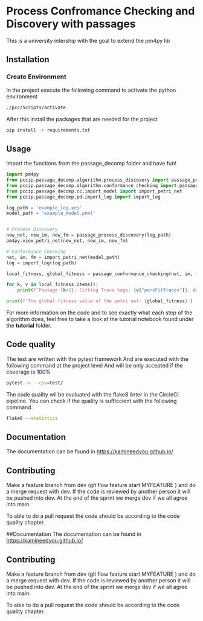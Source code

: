 # Process Confromance Checking and Discovery with passages

This is a university intership with the goal to extend the pm4py lib

## Installation

### Create Environment

In the project execute the following command to activate the python environment

```bash
./pcc/Scripts/activate
```

After this install the packages that are needed for the project

```bash
pip install -r requirements.txt
```

## Usage

Import the functions from the passage_decomp folder and have fun!

```python
import pm4py
from pccip.passage_decomp.algorithm.process_discovery import passage_process_discovery
from pccip.passage_decomp.algorithm.conformance_checking import passage_conformance_checking
from pccip.passage_decomp.cc.import_model import import_petri_net
from pccip.passage_decomp.pd.import_log import import_log

log_path = 'example_log.xes'
model_path = 'example_model.pnml'


# Process Discovery
new_net, new_im, new_fm = passage_process_discovery(log_path)
pm4py.view_petri_net(new_net, new_im, new_fm)

# Conformance Checking
net, im, fm = import_petri_net(model_path)
log = import_log(log_path)

local_fitness, global_fitness = passage_conformance_checking(net, im, fm, log)

for k, v in local_fitness.items():
    print(f'Passage {k+1}: Fitting Trace %age: {v["percFitTraces"]}, Avg. Fitness: {v["averageFitness"]}')

print(f'The global fitness value of the petri net: {global_fitness}')

```

For more information on the code and to see exactly what each step of the algorithm does, feel free to take a look at the tutorial notebook found under the **tutorial** folder.

## Code quality

The test are written with the pytest framework
And are executed with the following command at the project level
And will be only accepted if the coverage is 100%

```bash
pytest -v --cov=test/
```

The code quality wil be evaluated with the flake8 linter in the CircleCI pipeline.
You can check if the quality is sufficcient with the following command.

```bash
flake8 --statistics
```
## Documentation
The documentation can be found in https://kamineedyou.github.io/
## Contributing

Make a feature branch from dev (git flow feature start MYFEATURE ) and do a merge request with dev. If the code is reviewed by another person it will be pushed into
dev. At the end of the sprint we merge dev if we all agree into main.

To able to do a pull request the code should be according to the code quality chapter.

##Documentation
The documentation can be found in https://kamineedyou.github.io/
## Contributing

Make a feature branch from dev (git flow feature start MYFEATURE ) and do a merge request with dev. If the code is reviewed by another person it will be pushed into
dev. At the end of the sprint we merge dev if we all agree into main.

To able to do a pull request the code should be according to the code quality chapter.
